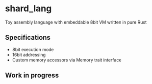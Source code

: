 # shard_lang
Toy assembly language with embeddable 8bit VM written in pure Rust

## Specifications
* 8bit execution mode
* 16bit addressing
* Custom memory accessors via Memory trait interface

## Work in progress